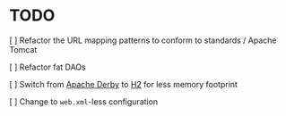 # TODO

[  ] Refactor the URL mapping patterns to conform to standards / Apache Tomcat

[  ] Refactor fat DAOs

[  ] Switch from [Apache Derby](https://db.apache.org/derby) to [H2](http://www.h2database.com/html/main.html) for less memory footprint

[  ] Change to `web.xml`-less configuration